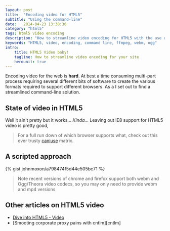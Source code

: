 ```yaml
---
layout: post
title:  "Encoding video for HTML5"
subtitle: "Using the command-line"
date:   2014-04-23 13:38:36
category: "html5"
tags: html5 video encoding
description: "How to streamline video encoding for HTML5 with the use of commandline tools"
keywords: "HTML5, video, encoding, command line, ffmpeg, webm, ogg"
intro:
    title: HTML5 Video baby!
    tagline: How to streamline video encoding for your site
    herounit: true
---
```

Encoding video for the web is **hard**. At best a time consuming multi-part
process requiring several different bits of software to create the various
formats required to support different browsers. As a I set out to find a streamlined command-line solution.

## State of video in HTML5

Well it ain't pretty but it works... _Kinda..._ Leaving out IE8 support for
HTML5 video is pretty good,

> For a full run down of which browser supports what, check out this ever trusty
[caniuse][caniusevideo] matrix.

## A scripted approach
{% gist johnmoxon/a798474f5d44e505bc71 %}

> Note recent versions of chrome and firefox support both webm and Ogg/Theora video
codecs, so you may only need to provide webm and mp4 versions

## Other articles on HTML5 video
* [Dive into HTML5 - Video][diveintohtml5video]
* [Smooting corporate proxy pains with cntlm][cntlm]

[diveintohtml5video]: http://diveintohtml5.info/video.html
[caniusevideo]: http://caniuse.com/#search=video

